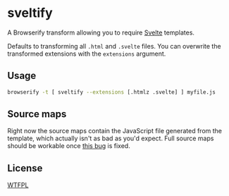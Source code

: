 # sveltify

A Browserify transform allowing you to require [Svelte](https://svelte.technology) templates.

Defaults to transforming all `.html` and `.svelte` files.  You can overwrite the transformed extensions with the `extensions` argument.


## Usage

```sh
browserify -t [ sveltify --extensions [.htmlz .svelte] ] myfile.js
```

## Source maps

Right now the source maps contain the JavaScript file generated from the template, which actually isn't as bad as you'd expect.  Full source maps should be workable once [this bug](https://github.com/sveltejs/svelte/issues/60) is fixed.

## License

[WTFPL](http://wtfpl2.com/)
